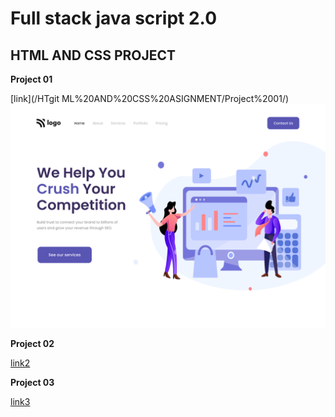 
# Full stack java script 2.0
## HTML AND CSS PROJECT

**Project 01**

[link](/HTgit ML%20AND%20CSS%20ASIGNMENT/Project%2001/)
![image ](/HTML%20AND%20CSS%20ASIGNMENT/Project%2001/output.png)

**Project 02**

[link2](/HTML%20AND%20CSS%20ASIGNMENT/Project%2002/)

**Project 03**

[link3](/HTML%20AND%20CSS%20ASIGNMENT/Project%2003/)